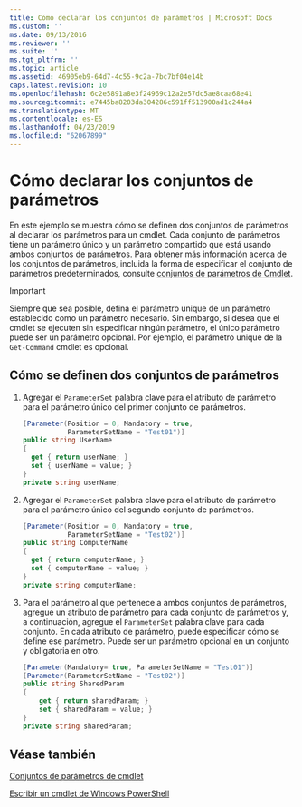 ```yaml
---
title: Cómo declarar los conjuntos de parámetros | Microsoft Docs
ms.custom: ''
ms.date: 09/13/2016
ms.reviewer: ''
ms.suite: ''
ms.tgt_pltfrm: ''
ms.topic: article
ms.assetid: 46905eb9-64d7-4c55-9c2a-7bc7bf04e14b
caps.latest.revision: 10
ms.openlocfilehash: 6c2e5891a8e3f24969c12a2e57dc5ae8caa68e41
ms.sourcegitcommit: e7445ba8203da304286c591ff513900ad1c244a4
ms.translationtype: MT
ms.contentlocale: es-ES
ms.lasthandoff: 04/23/2019
ms.locfileid: "62067899"
---
```

# <a name="how-to-declare-parameter-sets"></a>Cómo declarar los conjuntos de parámetros

En este ejemplo se muestra cómo se definen dos conjuntos de parámetros al declarar los parámetros para un cmdlet. Cada conjunto de parámetros tiene un parámetro único y un parámetro compartido que está usando ambos conjuntos de parámetros. Para obtener más información acerca de los conjuntos de parámetros, incluida la forma de especificar el conjunto de parámetros predeterminados, consulte [conjuntos de parámetros de Cmdlet](./cmdlet-parameter-sets.md).

> [!IMPORTANT]
> Siempre que sea posible, defina el parámetro unique de un parámetro establecido como un parámetro necesario. Sin embargo, si desea que el cmdlet se ejecuten sin especificar ningún parámetro, el único parámetro puede ser un parámetro opcional. Por ejemplo, el parámetro unique de la `Get-Command` cmdlet es opcional.

## <a name="how-to-define-two-parameter-sets"></a>Cómo se definen dos conjuntos de parámetros

1. Agregar el `ParameterSet` palabra clave para el atributo de parámetro para el parámetro único del primer conjunto de parámetros.

   ```csharp
   [Parameter(Position = 0, Mandatory = true,
              ParameterSetName = "Test01")]
   public string UserName
   {
     get { return userName; }
     set { userName = value; }
   }
   private string userName;
   ```

2. Agregar el `ParameterSet` palabra clave para el atributo de parámetro para el parámetro único del segundo conjunto de parámetros.

   ```csharp
   [Parameter(Position = 0, Mandatory = true,
              ParameterSetName = "Test02")]
   public string ComputerName
   {
     get { return computerName; }
     set { computerName = value; }
   }
   private string computerName;
   ```

3. Para el parámetro al que pertenece a ambos conjuntos de parámetros, agregue un atributo de parámetro para cada conjunto de parámetros y, a continuación, agregue el `ParameterSet` palabra clave para cada conjunto. En cada atributo de parámetro, puede especificar cómo se define ese parámetro. Puede ser un parámetro opcional en un conjunto y obligatoria en otro.

   ```csharp
   [Parameter(Mandatory= true, ParameterSetName = "Test01")]
   [Parameter(ParameterSetName = "Test02")]
   public string SharedParam
   {
       get { return sharedParam; }
       set { sharedParam = value; }
   }
   private string sharedParam;
   ```

## <a name="see-also"></a>Véase también

[Conjuntos de parámetros de cmdlet](./cmdlet-parameter-sets.md)

[Escribir un cmdlet de Windows PowerShell](./writing-a-windows-powershell-cmdlet.md)
